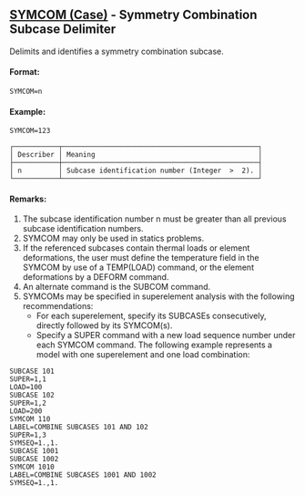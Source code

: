 ## [SYMCOM (Case)](https://help.hexagonmi.com/bundle/MSC_Nastran_2022.4/page/Nastran_Combined_Book/qrg/casecontrol4a/TOC.SYMCOM.Case.xhtml) - Symmetry Combination Subcase Delimiter

Delimits and identifies a symmetry combination subcase.

#### Format:

```nastran
SYMCOM=n
```

#### Example:

```nastran
SYMCOM=123
```

```text
┌───────────┬────────────────────────────────────────────────┐
│ Describer │ Meaning                                        │
├───────────┼────────────────────────────────────────────────┤
│ n         │ Subcase identification number (Integer  >  2). │
└───────────┴────────────────────────────────────────────────┘
```

#### Remarks:

1. The subcase identification number n must be greater than all previous subcase identification numbers.
2. SYMCOM may only be used in statics problems.
3. If the referenced subcases contain thermal loads or element deformations, the user must define the temperature field in the SYMCOM by use of a TEMP(LOAD) command, or the element deformations by a DEFORM command.
4. An alternate command is the SUBCOM command.
5. SYMCOMs may be specified in superelement analysis with the following recommendations:
     - For each superelement, specify its SUBCASEs consecutively, directly followed by its SYMCOM(s).
     - Specify a SUPER command with a new load sequence number under each SYMCOM command.
     The following example represents a model with one superelement and one load combination:

```nastran
SUBCASE 101
SUPER=1,1
LOAD=100
SUBCASE 102
SUPER=1,2
LOAD=200
SYMCOM 110
LABEL=COMBINE SUBCASES 101 AND 102
SUPER=1,3
SYMSEQ=1.,1.
SUBCASE 1001
SUBCASE 1002
SYMCOM 1010
LABEL=COMBINE SUBCASES 1001 AND 1002
SYMSEQ=1.,1.
```
